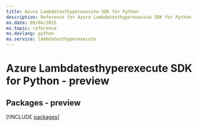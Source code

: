 ```yaml
---
title: Azure Lambdatesthyperexecute SDK for Python
description: Reference for Azure Lambdatesthyperexecute SDK for Python
ms.date: 09/04/2025
ms.topic: reference
ms.devlang: python
ms.service: lambdatesthyperexecute
---
```

# Azure Lambdatesthyperexecute SDK for Python - preview
## Packages - preview
[!INCLUDE [packages](lambdatesthyperexecute-index.md)]